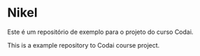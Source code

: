 # Nikel
Este é um repositório de exemplo para o projeto do curso Codai.

This is a example repository to Codai course project.
